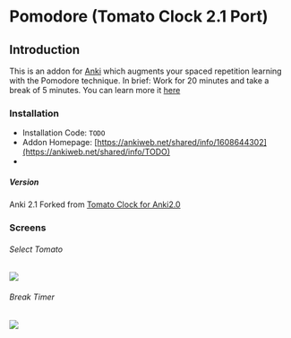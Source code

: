# Pomodore (Tomato Clock 2.1 Port)
## Introduction
This is an addon for [Anki](https://apps.ankiweb.net/) which augments your
spaced repetition learning with the Pomodore technique. In brief: Work for 20
minutes and take a break of 5 minutes.
You can learn more it [here](https://en.wikipedia.org/wiki/Pomodoro_Technique)

### Installation
- Installation Code: `TODO`
- Addon Homepage: [https://ankiweb.net/shared/info/1608644302](https://ankiweb.net/shared/info/TODO)
-
##### Version
Anki 2.1
Forked from [Tomato Clock for Anki2.0](https://ankiweb.net/shared/info/1608644302)
### Screens
###### Select Tomato
![](https://raw.githubusercontent.com/Aliuakbar/Pomodore/master/TomatoClock/screens/menu.png)
###### Break Timer
![](https://raw.githubusercontent.com/Aliuakbar/Pomodore/master/TomatoClock/screens/image.png)
